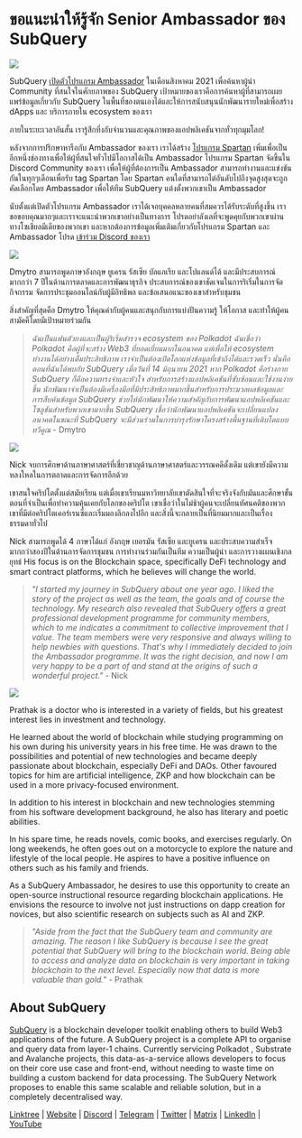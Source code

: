 # ขอแนะนำให้รู้จัก Senior Ambassador ของ SubQuery

![](https://miro.medium.com/max/1400/0*E059TXajzXqkqW2g)

SubQuery [เปิดตัวโปรแกรม Ambassador](./20210713-Introducing-the-SubQuery-Ambassador-Program.md) ในเดือนสิงหาคม 2021 เพื่อค้นหาผู้นำ Community ที่สนใจในศักยภาพของ SubQuery เป้าหมายของเราคือการค้นหาผู้ที่สามารถเผยแพร่ข้อมูลเกี่ยวกับ SubQuery ในพื้นที่ของตนเองได้และให้การสนับสนุนนักพัฒนารายใหม่เพื่อสร้าง dApps และ บริการภายใน ecosystem ของเรา

ภายในระยะเวลาอันสั้น เรารู้สึกทึ่งกับจำนวนและคุณภาพของแอปพลิเคชันจากทั่วทุกมุมโลก!

หลังจากการปรึกษาหารือกับ Ambassador ของเรา เราได้สร้าง [โปรแกรม Spartan](./20211101-spartan-programme.md) เพิ่มเพื่อเป็นอีกหนึ่งช่องทางเพื่อให้ผู้ที่สนใจทั่วไปมีโอกาสได้เป็น Ambassador โปรแกรม Spartan จัดขึ้นใน Discord Community ของเรา เพื่อให้ผู้ที่ต้องการเป็น Ambassador สามารถทำงานและแข่งขันกันในทุกๆเดือนเพื่อรับ tag Spartan โดย Spartan คนใดที่สามารถไต่อันดับไปถึงจุดสูงสุดจะถูกคัดเลือกโดย Ambassador เพื่อให้ทีม SubQuery แต่งตั้งพวกเขาเป็น Ambassador

นับตั้งแต่เปิดตัวโปรแกรม Ambassador เราได้เจอบุคคลหลายคนที่สมควรได้รับระดับที่สูงขึ้น เราขอขอบคุณมากๆและเราจะแนะนำพวกเขาอย่างเป็นทางการ โปรดอย่าลังเลที่จะพูดคุยกับพวกเขาผ่านทางโซเชียลมีเดียของพวกเขา และหากต้องการข้อมูลเพิ่มเติมเกี่ยวกับโปรแกรม Spartan และ Ambassador โปรด [เข้าร่วม Discord ของเรา](https://discord.com/invite/subquery)

![](https://miro.medium.com/max/1400/0*I0VcN-hdcTZzeA6l)

Dmytro สามารถพูดภาษาอังกฤษ ยูเครน รัสเซีย บัลแกเรีย และโปแลนด์ได้ และมีประสบการณ์มากกว่า 7 ปีในด้านการตลาดและการพัฒนาธุรกิจ ประสบการณ์ของเขาชัดเจนในการริเริ่มในการจัดกิจกรรม จัดการประชุมออนไลน์กับผู้มีอิทธิพล และข้อเสนอแนะของเขาสำหรับชุมชน

สิ่งสำคัญที่สุดคือ Dmytro ให้คุณค่ากับผู้คนและสนุกกับการแบ่งปันความรู้ ให้โอกาส และทำให้ผู้คนสามัคคีโดยมีเป้าหมายร่วมกัน

> _ฉันเป็นแฟนตัวยงและเป็นผู้ริเริ่มสำรวจ ecosystem ของ Polkadot ฉันเชื่อว่า Polkadot คือผู้ที่จะสร้าง Web3 ที่ยอดเยี่ยมมากในอนาคต แต่เพื่อให้ ecosystem ทำงานได้อย่างเต็มประสิทธิภาพ เราจำเป็นต้องเปิดโลกแห่งข้อมูลที่เข้าถึงได้และรวดเร็ว นั่นคือตอนที่ฉันได้พบกับ SubQuery เมื่อวันที่ 14 มิถุนายน 2021 หาก Polkadot คือร่างกาย SubQuery ก็คือความทรงจำและหัวใจ สำหรับการสร้างแอปพลิเคชันที่ซับซ้อนและใช้งานง่ายขึ้น นักพัฒนาจำเป็นต้องมีเครื่องมือที่มีประสิทธิภาพมากขึ้นสำหรับการประมวลผลข้อมูลและการสืบค้นข้อมูล SubQuery ช่วยให้นักพัฒนาให้ความสำคัญกับการพัฒนาแอปพลิเคชันและโซลูชันสำหรับพวกเขามากขึ้น SubQuery เชื่อว่านักพัฒนาแอปพลิเคชันจะเปลี่ยนแปลงอนาคตในขณะที่ SubQuery จะมีส่วนร่วมในการบำรุงรักษาโครงสร้างพื้นฐานที่เติบโตแบบทวีคูณ_ - Dmytro

![](https://miro.medium.com/max/1400/0*fh2pBSbhmMkXWYqz)

Nick จบการศึกษาด้านภาษาศาสตร์ที่เชี่ยวชาญด้านภาษาศาสตร์และวรรณคดีดั้งเดิม แต่เขายังมีความหลงใหลในการตลาดและการจัดการอีกด้วย

เขาสนใจคริปโตตั้งแต่สมัยเรียน แต่เมื่อเขาเรียนมหาวิทยาลัยเขาตัดสินใจที่จะจริงจังกับมันและศึกษาขั้นตอนที่จำเป็นเพื่อทำความคุ้นเคยกับโลกของคริปโต เขาเชื่อว่าในไม่ช้าผู้คนจะเปลี่ยนทัศนคติของพวกเขาที่มีต่อคริปโตเคอร์เรนซี่และเริ่มมองลึกลงไปอีก และสิ่งนี้จะกลายเป็นที่นิยมมากและเป็นเรื่องธรรมดาทั่วไป

Nick สามารถพูดได้ 4 ภาษาได้แก่ อังกฤษ เยอรมัน รัสเซีย และยูเครน และประสบความสำเร็จมากกว่าสองปีในด้านการจัดการชุมชน การทำงานร่วมกันเป็นทีม ความเป็นผู้นำ และการวางแผนเชิงกลยุทธ์ His focus is on the Blockchain space, specifically DeFi technology and smart contract platforms, which he believes will change the world.

> _"I started my journey in SubQuery about one year ago. I liked the story of the project as well as the team, the goals and of course the technology. My research also revealed that SubQuery offers a great professional development programme for community members, which to me indicates a commitment to collective improvement that I value. The team members were very responsive and always willing to help newbies with questions. That's why I immediately decided to join the Ambassador programme. It was the right decision, and now I am very happy to be a part of and stand at the origins of such a wonderful project."_ - Nick

![](https://miro.medium.com/max/1400/0*UAl7Xw8tJuJ44SrF)

Prathak is a doctor who is interested in a variety of fields, but his greatest interest lies in investment and technology.

He learned about the world of blockchain while studying programming on his own during his university years in his free time. He was drawn to the possibilities and potential of new technologies and became deeply passionate about blockchain, especially DeFi and DAOs. Other favoured topics for him are artificial intelligence, ZKP and how blockchain can be used in a more privacy-focused environment.

In addition to his interest in blockchain and new technologies stemming from his software development background, he also has literary and poetic abilities.

In his spare time, he reads novels, comic books, and exercises regularly. On long weekends, he often goes out on a motorcycle to explore the nature and lifestyle of the local people. He aspires to have a positive influence on others such as his family and friends.

As a SubQuery Ambassador, he desires to use this opportunity to create an open-source instructional resource regarding blockchain applications. He envisions the resource to involve not just instructions on dapp creation for novices, but also scientific research on subjects such as AI and ZKP.

> _"Aside from the fact that the SubQuery team and community are amazing. The reason I like SubQuery is because I see the great potential that SubQuery will bring to the blockchain world. Being able to access and analyze data on blockchain is very important in taking blockchain to the next level. Especially now that data is more valuable than gold."_ - Prathak

## About SubQuery

[SubQuery](https://subquery.network) is a blockchain developer toolkit enabling others to build Web3 applications of the future. A SubQuery project is a complete API to organise and query data from layer-1 chains. Currently servicing Polkadot , Substrate and Avalanche projects, this data-as-a-service allows developers to focus on their core use case and front-end, without needing to waste time on building a custom backend for data processing. The SubQuery Network proposes to enable this same scalable and reliable solution, but in a completely decentralised way.

​​[Linktree](https://linktr.ee/subquerynetwork) | [Website](https://subquery.network/) | [Discord](https://discord.com/invite/78zg8aBSMG) | [Telegram](https://t.me/subquerynetwork) | [Twitter](https://twitter.com/subquerynetwork) | [Matrix](https://matrix.to/#/#subquery:matrix.org) | [LinkedIn](https://www.linkedin.com/company/subquery) | [YouTube](https://www.youtube.com/channel/UCi1a6NUUjegcLHDFLr7CqLw)
